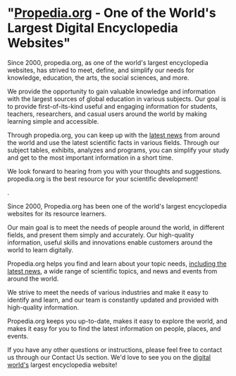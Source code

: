 
<h1>"<a href="https://propedia.org">Propedia.org</a> - One of the World's Largest Digital Encyclopedia Websites"</h1>
 <p>Since 2000, propedia.org, as one of the world's largest encyclopedia websites, has strived to meet, define, and simplify our needs for knowledge, education, the arts, the social sciences, and more.</p>
<p>We provide the opportunity to gain valuable knowledge and information with the largest sources of global education in various subjects. Our goal is to provide first-of-its-kind useful and engaging information for students, teachers, researchers, and casual users around the world by making learning simple and accessible.</p>
<p>Through propedia.org, you can keep up with the <a href="https://propedia.org/en/news">latest news</a> from around the world and use the latest scientific facts in various fields. Through our subject tables, exhibits, analyzes and programs, you can simplify your study and get to the most important information in a short time.</p>
<p>We look forward to hearing from you with your thoughts and suggestions. propedia.org is the best resource for your scientific development!</p>.



<p><span>Since 2000, Propedia.org has been one of the world's largest encyclopedia websites for its resource learners.</span></p>
<p><span>Our main goal is to meet the needs of people around the world, in different fields, and present them simply and accurately. Our high-quality information, useful skills and innovations enable customers around the world to learn digitally.</span></p>
 <p><span>Propedia.org helps you find and learn about your topic needs, <a href="https://propedia.org/en">including the latest news</a>, a wide range of scientific topics, and news and events from around the world.</span></p>
<p><span>We strive to meet the needs of various industries and make it easy to identify and learn, and our team is constantly updated and provided with high-quality information.</span></p>
<p><span>Propedia.org keeps you up-to-date, makes it easy to explore the world, and makes it easy for you to find the latest information on people, places, and events.</span></p>
<p><span>If you have any other questions or instructions, please feel free to contact us through our Contact Us section. We'd love to see you on the <a href="https://propedia.org/en/technology">digital world's</a> largest encyclopedia website!</span></p>
<p></p>
 


<!--/U1BFOOTER1Z-->
</div>

</body>
</html><div id="utbr8214" rel="s29"></div>
<!-- 0.09080 (s29) -->
